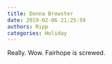 ```yaml
---
title: Donna Brewster
date: 2019-02-06 21:25:59
authors: Ripp
categories: Holiday
---
```


 Really.
Wow. Fairhope is screwed.